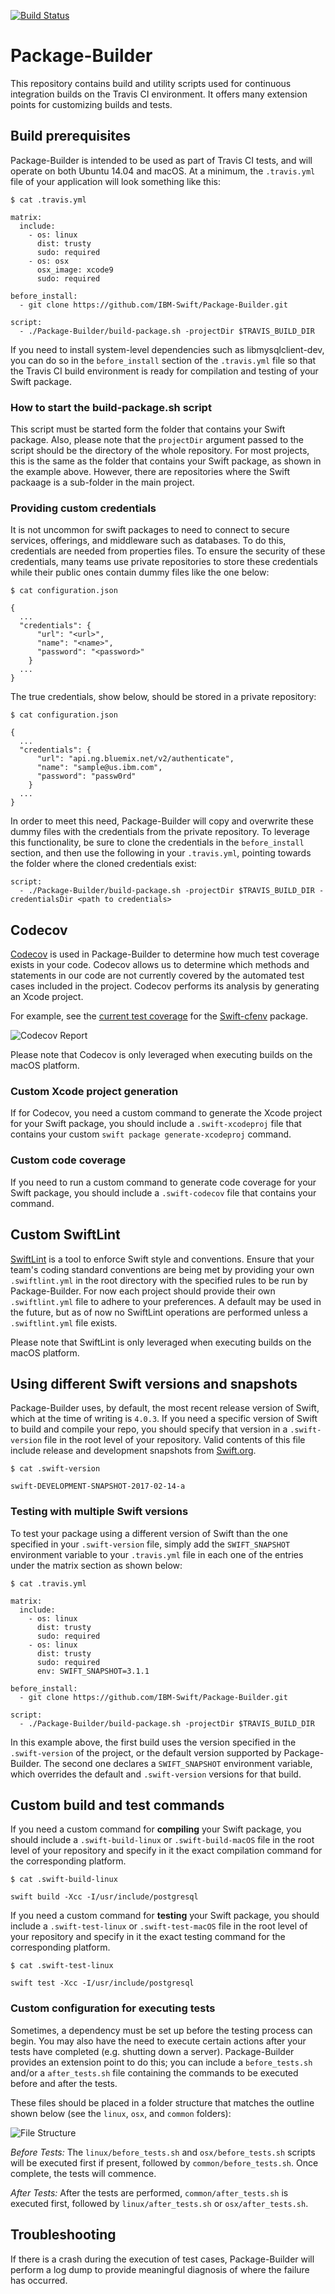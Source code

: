 [![Build Status](https://travis-ci.org/IBM-Swift/Package-Builder.svg?branch=develop)](https://travis-ci.org/IBM-Swift/Package-Builder)

# Package-Builder

This repository contains build and utility scripts used for continuous integration builds on the Travis CI environment. It offers many extension points for customizing builds and tests.

## Build prerequisites

Package-Builder is intended to be used as part of Travis CI tests, and will operate on both Ubuntu 14.04 and macOS.  At a minimum, the `.travis.yml` file of your application will look something like this:

```
$ cat .travis.yml

matrix:
  include:
    - os: linux
      dist: trusty
      sudo: required
    - os: osx
      osx_image: xcode9
      sudo: required

before_install:
  - git clone https://github.com/IBM-Swift/Package-Builder.git

script:
  - ./Package-Builder/build-package.sh -projectDir $TRAVIS_BUILD_DIR
```

If you need to install system-level dependencies such as libmysqlclient-dev, you can do so in the `before_install` section of the `.travis.yml` file so that the Travis CI build environment is ready for compilation and testing of your Swift package.

### How to start the build-package.sh script
This script must be started form the folder that contains your Swift package. Also, please note that the `projectDir` argument passed to the script should be the directory of the whole repository. For most projects, this is the same as the folder that contains your Swift package, as shown in the example above. However, there are repositories where the Swift packaage is a sub-folder in the main project.

### Providing custom credentials
It is not uncommon for swift packages to need to connect to secure services, offerings, and middleware such as databases.  To do this, credentials are needed from properties files.  To ensure the security of these credentials, many teams use private repositories to store these credentials while their public ones contain dummy files like the one below:

```
$ cat configuration.json

{
  ...
  "credentials": {
      "url": "<url>",
      "name": "<name>",
      "password": "<password>"      
    }
  ...
}
```

The true credentials, show below, should be stored in a private repository:

```
$ cat configuration.json

{
  ...
  "credentials": {
      "url": "api.ng.bluemix.net/v2/authenticate",
      "name": "sample@us.ibm.com",
      "password": "passw0rd"      
    }
  ...
}
```

In order to meet this need, Package-Builder will copy and overwrite these dummy files with the credentials from the private repository.  To leverage this functionality, be sure to clone the credentials in the `before_install` section, and then use the following in your `.travis.yml`, pointing towards the folder where the cloned credentials exist:

```
script:
  - ./Package-Builder/build-package.sh -projectDir $TRAVIS_BUILD_DIR -credentialsDir <path to credentials>
```

## Codecov
[Codecov](https://codecov.io/) is used in Package-Builder to determine how much test coverage exists in your code. Codecov allows us to determine which methods and statements in our code are not currently covered by the automated test cases included in the project. Codecov performs its analysis by generating an Xcode project.

For example, see the [current test coverage](https://codecov.io/gh/IBM-Swift/Swift-cfenv) for the [Swift-cfenv](https://github.com/IBM-Swift/Swift-cfenv) package.

![Codecov Report](/img/codecov-swift-cfenv-1024x768.png?raw=true "Code Coverage Report")

Please note that Codecov is only leveraged when executing builds on the macOS platform. 

### Custom Xcode project generation
If for Codecov, you need a custom command to generate the Xcode project for your Swift package, you should include a `.swift-xcodeproj` file that contains your custom `swift package generate-xcodeproj` command.

### Custom code coverage
If you need to run a custom command to generate code coverage for your Swift package, you should include a `.swift-codecov` file that contains your command.

## Custom SwiftLint
[SwiftLint](https://github.com/realm/SwiftLint) is a tool to enforce Swift style and conventions. Ensure that your team's coding standard conventions are being met by providing your own `.swiftlint.yml` in the root directory with the specified rules to be run by Package-Builder.  For now each project should provide their own `.swiftlint.yml` file to adhere to your preferences.  A default may be used in the future, but as of now no SwiftLint operations are performed unless a `.swiftlint.yml` file exists.

Please note that SwiftLint is only leveraged when executing builds on the macOS platform.

## Using different Swift versions and snapshots
Package-Builder uses, by default, the most recent release version of Swift, which at the time of writing is `4.0.3`. If you need a specific version of Swift to build and compile your repo, you should specify that version in a `.swift-version` file in the root level of your repository.  Valid contents of this file include release and development snapshots from [Swift.org](https://swift.org/).

```
$ cat .swift-version

swift-DEVELOPMENT-SNAPSHOT-2017-02-14-a
```
### Testing with multiple Swift versions
To test your package using a different version of Swift than the one specified in your `.swift-version` file, simply add the `SWIFT_SNAPSHOT` environment variable to your `.travis.yml` file in each one of the entries under the matrix section as shown below:
```
$ cat .travis.yml

matrix:
  include:
    - os: linux
      dist: trusty
      sudo: required
    - os: linux
      dist: trusty
      sudo: required
      env: SWIFT_SNAPSHOT=3.1.1

before_install:
  - git clone https://github.com/IBM-Swift/Package-Builder.git

script:
  - ./Package-Builder/build-package.sh -projectDir $TRAVIS_BUILD_DIR
```

In this example above, the first build uses the version specified in the `.swift-version` of the project, or the default version supported by Package-Builder.  The second one declares a `SWIFT_SNAPSHOT` environment variable, which overrides the default and `.swift-version` versions for that build.

## Custom build and test commands
If you need a custom command for **compiling** your Swift package, you should include a `.swift-build-linux` or `.swift-build-macOS` file in the root level of your repository and specify in it the exact compilation command for the corresponding platform.

```
$ cat .swift-build-linux

swift build -Xcc -I/usr/include/postgresql
```

If you need a custom command for **testing** your Swift package, you should include a `.swift-test-linux` or `.swift-test-macOS` file in the root level of your repository and specify in it the exact testing command for the corresponding platform.

```
$ cat .swift-test-linux

swift test -Xcc -I/usr/include/postgresql
```

### Custom configuration for executing tests
Sometimes, a dependency must be set up before the testing process can begin. You may also have the need to execute certain actions after your tests have completed (e.g. shutting down a server). Package-Builder provides an extension point to do this; you can include a `before_tests.sh` and/or a `after_tests.sh` file containing the commands to be executed before and after the tests.

These files should be placed in a folder structure that matches the outline shown below (see the `linux`, `osx`, and `common` folders):

![File Structure](/img/file_screenshot.jpg?raw=true "Sample File Structure")

*Before Tests:* The `linux/before_tests.sh` and `osx/before_tests.sh` scripts will be executed first if present, followed by `common/before_tests.sh`. Once complete, the tests will commence.

*After Tests:* After the tests are performed, `common/after_tests.sh` is executed first, followed by `linux/after_tests.sh` or `osx/after_tests.sh`.

## Troubleshooting
If there is a crash during the execution of test cases, Package-Builder will perform a log dump to provide meaningful diagnosis of where the failure has occurred.
